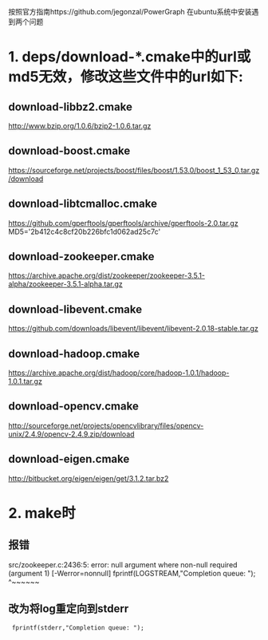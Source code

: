 按照官方指南https://github.com/jegonzal/PowerGraph 在ubuntu系统中安装遇到两个问题
# 1. deps/download-*.cmake中的url或md5无效，修改这些文件中的url如下:

## download-libbz2.cmake
http://www.bzip.org/1.0.6/bzip2-1.0.6.tar.gz

## download-boost.cmake
https://sourceforge.net/projects/boost/files/boost/1.53.0/boost_1_53_0.tar.gz/download

## download-libtcmalloc.cmake
https://github.com/gperftools/gperftools/archive/gperftools-2.0.tar.gz  
MD5='2b412c4c8cf20b226bfc1d062ad25c7c'

## download-zookeeper.cmake
https://archive.apache.org/dist/zookeeper/zookeeper-3.5.1-alpha/zookeeper-3.5.1-alpha.tar.gz

## download-libevent.cmake
https://github.com/downloads/libevent/libevent/libevent-2.0.18-stable.tar.gz

## download-hadoop.cmake
https://archive.apache.org/dist/hadoop/core/hadoop-1.0.1/hadoop-1.0.1.tar.gz

## download-opencv.cmake
http://sourceforge.net/projects/opencvlibrary/files/opencv-unix/2.4.9/opencv-2.4.9.zip/download

## download-eigen.cmake
http://bitbucket.org/eigen/eigen/get/3.1.2.tar.bz2

# 2. make时
## 报错
src/zookeeper.c:2436:5: error: null argument where non-null required (argument 1) [-Werror=nonnull]
     fprintf(LOGSTREAM,"Completion queue: ");
     ^~~~~~~
## 改为将log重定向到stderr
     fprintf(stderr,"Completion queue: ");
